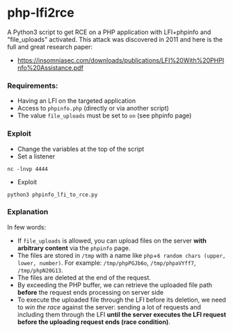 # php-lfi2rce
A Python3 script to get RCE on a PHP application with LFI+phpinfo and "file_uploads" activated. This attack was discovered in 2011 and here is the full and great research paper:
- https://insomniasec.com/downloads/publications/LFI%20With%20PHPInfo%20Assistance.pdf

### Requirements:
- Having an LFI on the targeted application
- Access to `phpinfo.php` (directly or via another script)
- The value `file_uploads` must be set to `on` (see phpinfo page)

### Exploit
- Change the variables at the top of the script
- Set a listener
```
nc -lnvp 4444  
```
- Exploit
```
python3 phpinfo_lfi_to_rce.py
```

### Explanation
In few words:
- If `file_uploads` is allowed, you can upload files on the server **with arbitrary content** via the `phpinfo` page.
- The files are stored in `/tmp` with a name like `php`+`6 random chars (upper, lower, number)`. For example: `/tmp/phpPGJb6o`, `/tmp/phpaVYff7`, `/tmp/phpN20G13`.
- The files are deleted at the end of the request.
- By exceeding the PHP buffer, we can retrieve the uploaded file path **before** the request ends processing on server side 
- To execute the uploaded file through the LFI before its deletion, we need to *win the race* against the server: sending a lot of requests and including them through the LFI **until the server executes the LFI request before the uploading request ends (race condition)**.


